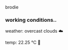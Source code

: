brodie

<!--weather_start-->
### working conditions..

weather: overcast clouds ☁️

temp: 22.25 °C 🥶

<!--weather_end-->
